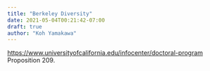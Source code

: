 ```yaml
---
title: "Berkeley Diversity"
date: 2021-05-04T00:21:42-07:00
draft: true
author: "Koh Yamakawa"
---
```

https://www.universityofcalifornia.edu/infocenter/doctoral-program
Proposition 209.
